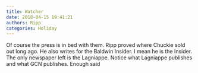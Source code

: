 ```yaml
---
title: Watcher
date: 2018-04-15 19:41:21
authors: Ripp
categories: Holiday
---
```


 Of course the press is in bed with them. Ripp proved where Chuckie sold out long ago.  He also writes for the Baldwin Insider.   I mean he is the Insider.  The only newspaper left is the Lagniappe.   Notice what Lagniappe publishes and what GCN publishes.  Enough said